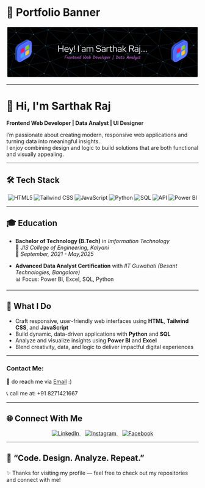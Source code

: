 # 🌟 Portfolio Banner

![Banner](github-banner.png)

---

# 👋 Hi, I'm Sarthak Raj

**Frontend Web Developer | Data Analyst | UI Designer**

I’m passionate about creating modern, responsive web applications and turning data into meaningful insights.  
I enjoy combining design and logic to build solutions that are both functional and visually appealing.

---

## 🛠️ Tech Stack  

<p align="center">
  <!-- Frontend -->
  <img src="https://cdn.jsdelivr.net/gh/devicons/devicon/icons/html5/html5-original.svg" alt="HTML5" width="50" height="50"/>
  <img src="https://www.vectorlogo.zone/logos/tailwindcss/tailwindcss-icon.svg" alt="Tailwind CSS" width="50" height="50"/>
  <img src="https://cdn.jsdelivr.net/gh/devicons/devicon/icons/javascript/javascript-original.svg" alt="JavaScript" width="50" height="50"/>
  
  <!-- Backend & Programming -->
  <img src="https://cdn.jsdelivr.net/gh/devicons/devicon/icons/python/python-original.svg" alt="Python" width="50" height="50"/>
  <img src="https://cdn.jsdelivr.net/gh/devicons/devicon/icons/mysql/mysql-original.svg" alt="SQL" width="50" height="50"/>
  <img src="https://cdn.jsdelivr.net/gh/devicons/devicon/icons/fastapi/fastapi-original.svg" alt="API" width="50" height="50"/>
  
  <!-- Analytics -->
  <img src="https://upload.wikimedia.org/wikipedia/commons/c/cf/New_Power_BI_Logo.svg" alt="Power BI" width="50" height="50"/>
</p>

---

## 🎓 Education  

- **Bachelor of Technology (B.Tech)** in *Imformation Technology*  
  📍 *JIS College of Engineering, Kalyani*  
  📆 *September, 2021 - May,2025*  

- **Advanced Data Analyst Certification** with *IIT Guwahati (Besant Technologies, Bangalore)*  
  📊 Focus: Power BI, Excel, SQL, Python

---

## 🚀 What I Do  
- Craft responsive, user-friendly web interfaces using **HTML**, **Tailwind CSS**, and **JavaScript**  
- Build dynamic, data-driven applications with **Python** and **SQL**  
- Analyze and visualize insights using **Power BI** and **Excel**  
- Blend creativity, data, and logic to deliver impactful digital experiences  

---

### Contact Me:
📧 do reach me via [Email](mailto:sarthakraj744@gmail.com) :)

📞 call me at: +91 8271421667

---

## 🌐 Connect With Me  

<p align="center">
  <a href="https://www.linkedin.com/in/sarthak-raj08/" target="_blank">
    <img src="https://cdn.jsdelivr.net/gh/devicons/devicon/icons/linkedin/linkedin-original.svg" alt="LinkedIn" width="40" height="40"/>
  </a>
  &nbsp;&nbsp;
  <a href="https://www.instagram.com/i_am_sarthak_sahil/" target="_blank">
    <img src="https://upload.wikimedia.org/wikipedia/commons/a/a5/Instagram_icon.png" alt="Instagram" width="40" height="40"/>
  </a>
  &nbsp;&nbsp;
  <a href="https://www.facebook.com/sarthak.sahil.08" target="_blank">
    <img src="https://cdn.jsdelivr.net/gh/devicons/devicon/icons/facebook/facebook-original.svg" alt="Facebook" width="40" height="40"/>
  </a>
</p>

---

## 💬 “Code. Design. Analyze. Repeat.”  

✨ Thanks for visiting my profile — feel free to check out my repositories and connect with me!













